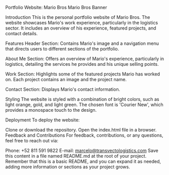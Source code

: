 Portfolio Website: Mario Bros
Mario Bros Banner

Introduction
This is the personal portfolio website of Mario Bros. The website showcases Mario's work experience, particularly in the logistics sector. It includes an overview of his experience, featured projects, and contact details.

Features
Header Section: Contains Mario's image and a navigation menu that directs users to different sections of the portfolio.

About Me Section: Offers an overview of Mario's experience, particularly in logistics, detailing the services he provides and his unique selling points.

Work Section: Highlights some of the featured projects Mario has worked on. Each project contains an image and the project name.

Contact Section: Displays Mario's contact information.

Styling
The website is styled with a combination of bright colors, such as light orange, gold, and light green. The chosen font is 'Courier New', which provides a monospace touch to the design.

Deployment
To deploy the website:

Clone or download the repository.
Open the index.html file in a browser.
Feedback and Contributions
For feedback, contributions, or any questions, feel free to reach out via:

Phone: +52 811 591 9822
E-mail: marcelo@transvectologistics.com
Save this content in a file named README.md at the root of your project. Remember that this is a basic README, and you can expand it as needed, adding more information or sections as your project grows.